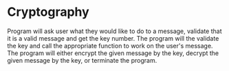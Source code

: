 # Cryptography
Program will ask user what they would like to do to a message, validate that it is a valid message and get the key number. The program will the validate the key and call the appropriate function to work on the user's message. The program will either encrypt the given message by the key, decrypt the given message by the key, or terminate the program.
